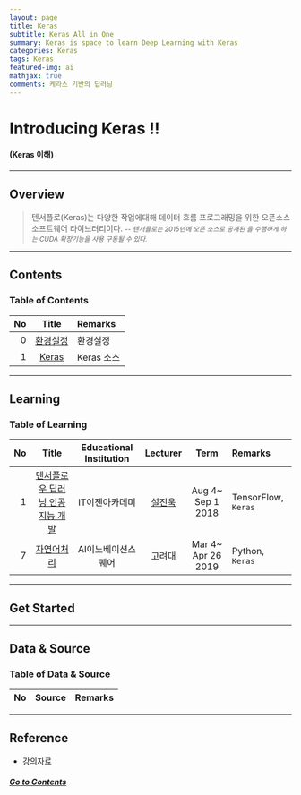 ```yaml
---
layout: page
title: Keras
subtitle: Keras All in One
summary: Keras is space to learn Deep Learning with Keras
categories: Keras
tags: Keras
featured-img: ai
mathjax: true
comments: 케라스 기반의 딥러닝
---
```


# Introducing Keras !!

#### (Keras 이해)

---

## Overview

> 텐서플로(Keras)는 다양한 작업에대해 데이터 흐름 프로그래밍을 위한 오픈소스 소프트웨어 라이브러리이다.
> <small>-- *텐서플로는 2015년에 오픈 소스로 공개된 을 수행하게 하는 CUDA 확장기능을 사용 구동될 수 있다.* </small>

---

## Contents

### Table of Contents

|No|Title|Remarks|
|-:|:-:|:--|
|0|[환경설정](#get-started)|환경설정|
|1|[Keras](#Keras)|Keras 소스|

---

## Learning

### Table of Learning

|No|Title|Educational Institution|Lecturer|Term|Remarks|
|-:|:--:|:-:|:--:|:--:|:-|
|1|[텐서플로우 딥러닝 인공지능 개발](/_pages/AI/TensorFlow/2018-08-04-EZEN-TensorFlow)|IT이젠아카데미|[설진욱](https://cafe.naver.com/ugcadman)|Aug 4~ Sep 1 2018|TensorFlow, `Keras`|
|7|[자연어처리](/_pages/Language/Python/2019-03-04-KOIPA-NLP)|AI이노베이션스퀘어|고려대|Mar 4~ Apr 26 2019|Python, `Keras`|

---

## Get Started

---


## Data & Source

### Table of Data & Source

|No|Source|Remarks|
|-:|:-:|:--|

---

## Reference

* [강의자료](http://bit.ly/2RoWaQq)


##### [Go to Contents](#contents)